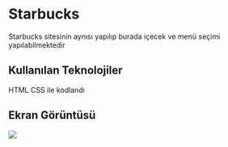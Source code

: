  <h1>Starbucks </h1>

 Starbucks sitesinin aynısı yapılıp burada içecek ve menü seçimi yapılabilmektedir

  <h2>Kullanılan Teknolojiler </h2>

  HTML CSS ile kodlandı

 <h2>Ekran Görüntüsü </h2>

 ![](starbucks.gif)